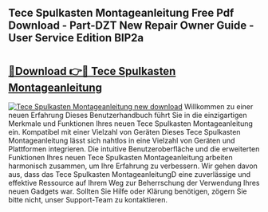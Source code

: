 ## Tece Spulkasten Montageanleitung Free Pdf Download - Part-DZT New Repair Owner Guide - User Service Edition BIP2a

# <h2><a href="http://df6h7a.blite.top/?on=Tece+Spulkasten+Montageanleitung">🔗Download 👉🔴 Tece Spulkasten Montageanleitung</a></h2>

[![Tece Spulkasten Montageanleitung new download](https://i.imgur.com/lujVjoI.png)](http://df6h7a.blite.top/?on=Tece+Spulkasten+Montageanleitung)
Willkommen zu einer neuen Erfahrung Dieses Benutzerhandbuch führt Sie in die einzigartigen Merkmale und Funktionen Ihres neuen Tece Spulkasten Montageanleitung ein. Kompatibel mit einer Vielzahl von Geräten Dieses Tece Spulkasten Montageanleitung lässt sich nahtlos in eine Vielzahl von Geräten und Plattformen integrieren. Die intuitive Benutzeroberfläche und die erweiterten Funktionen Ihres neuen Tece Spulkasten Montageanleitung arbeiten harmonisch zusammen, um Ihre Erfahrung zu verbessern. Wir gehen davon aus, dass das Tece Spulkasten MontageanleitungD eine zuverlässige und effektive Ressource auf Ihrem Weg zur Beherrschung der Verwendung Ihres neuen Gadgets war. Sollten Sie Hilfe oder Klärung benötigen, zögern Sie bitte nicht, unser Support-Team zu kontaktieren.
